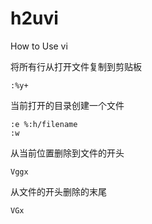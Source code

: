 # h2uvi
How to Use vi


将所有行从打开文件复制到剪贴板

```text
:%y+
```
当前打开的目录创建一个文件

```text
:e %:h/filename
:w
```

从当前位置删除到文件的开头

```text
Vggx
```

从文件的开头删除的末尾

```text
VGx
```
